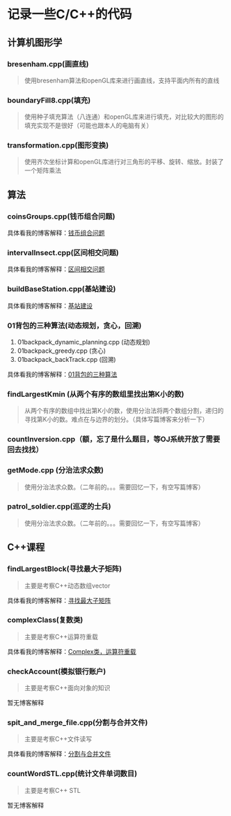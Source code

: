 # 记录一些C/C++的代码

## 计算机图形学

### bresenham.cpp(画直线)

> 使用bresenham算法和openGL库来进行画直线，支持平面内所有的直线

### boundaryFill8.cpp(填充)

> 使用种子填充算法（八连通）和openGL库来进行填充，对比较大的图形的填充实现不是很好（可能也跟本人的电脑有关）

### transformation.cpp(图形变换)

> 使用齐次坐标计算和openGL库进行对三角形的平移、旋转、缩放。封装了一个矩阵乘法

## 算法

### coinsGroups.cpp(钱币组合问题)

具体看我的博客解释：[钱币组合问题](https://chanran.github.io/2016/12/23/moneyGroup/)

### intervalInsect.cpp(区间相交问题)

具体看我的博客解释：[区间相交问题](https://chanran.github.io/2016/12/23/sectionIntersect/)

### buildBaseStation.cpp(基站建设)

具体看我的博客解释：[基站建设](https://chanran.github.io/2016/12/24/baseStation/)

### 01背包的三种算法(动态规划，贪心，回溯)

1. 01backpack_dynamic_planning.cpp (动态规划)
2. 01backpack_greedy.cpp (贪心)
3. 01backpack_backTrack.cpp (回溯)

具体看我的博客解释：[01背包的三种算法](https://chanran.github.io/2016/12/31/01package-algorithm/)

### findLargestKmin (从两个有序的数组里找出第K小的数)

> 从两个有序的数组中找出第K小的数，使用分治法将两个数组分割，递归的寻找第K小的数。难点在与边界的划分。（具体写篇博客来分析一下）


### countInversion.cpp（额，忘了是什么题目，等OJ系统开放了需要回去找找）

### getMode.cpp (分治法求众数)

> 使用分治法求众数。（二年前的。。。需要回忆一下，有空写篇博客）

### patrol_soldier.cpp(巡逻的士兵)

> 使用分治法求众数。（二年前的。。。需要回忆一下，有空写篇博客）

## C++课程

### findLargestBlock(寻找最大子矩阵)

> 主要是考察C++动态数组vector

具体看我的博客解释：[寻找最大子矩阵](https://chanran.github.io/2016/12/16/find-largest-matrix-block/)

### complexClass(复数类)

> 主要是考察C++运算符重载

具体看我的博客解释：[Complex类，运算符重载](https://chanran.github.io/2016/12/16/operator-overloading/)

### checkAccount(模拟银行账户)

> 主要是考察C++面向对象的知识

暂无博客解释

### spit_and_merge_file.cpp(分割与合并文件)

> 主要是考察C++文件读写

具体看我的博客解释：[分割与合并文件](https://chanran.github.io/2016/12/16/split-merge-file/)

### countWordSTL.cpp(统计文件单词数目)

> 主要是考察C++ STL

暂无博客解释

